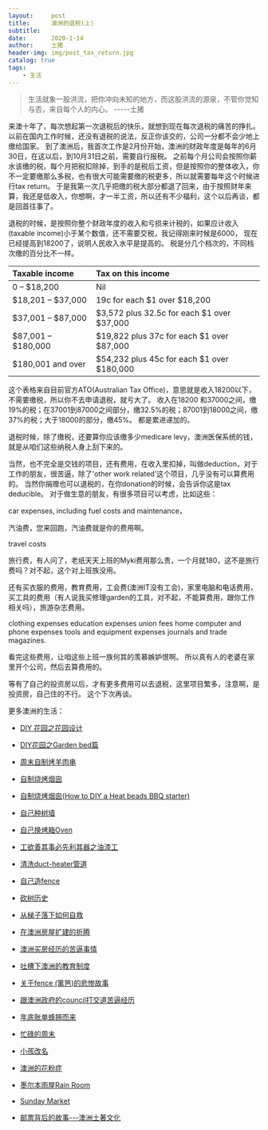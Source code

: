 ```yaml
---
layout:     post
title:      澳洲的退税(上)
subtitle:   
date:       2020-1-14
author:     土猪
header-img: img/post_tax_return.jpg
catalog: true
tags:
    - 生活
---
```


> 生活就象一股洪流，把你冲向未知的地方，而这股洪流的源泉，不管你觉知与否，来自每个人的内心。 
> -----土猪


来澳十年了，每次想起第一次退税后的快乐，就想到现在每次退税的痛苦的挣扎。 以前在国内工作时候，还没有退税的说法，反正你该交的，公司一分都不会少地上缴给国家。  到了澳洲后，我首次工作是2月份开始，澳洲的财政年度是每年的6月30日，在这以后，到10月31日之前，需要自行报税。 之前每个月公司会按照你薪水该缴的税，每个月把税扣除掉，到手的是税后工资，但是按照你的整体收入，你不一定要缴那么多税，也有很大可能需要缴的税更多，所以就需要每年这个时候进行tax return。 于是我第一次几乎把缴的税大部分都退了回来，由于按照财年来算，我还是低收入，你想啊，才一半工资，所以还有不少福利，这个以后再谈，都是回首往事了。



退税的时候，是按照你整个财政年度的收入和亏损来计税的，如果应计收入(taxable income)小于某个数值，还不需要交税，我记得刚来时候是6000， 现在已经提高到18200了，说明人民收入水平是提高的。 税是分几个档次的，不同档次缴的百分比不一样。


| Taxable income     | Tax on this income                         |
| :----------------- | :----------------------------------------- |
| 0 – $18,200        | Nil                                        |
| $18,201 – $37,000  | 19c for each $1 over $18,200               |
| $37,001 – $87,000  | $3,572 plus 32.5c for each $1 over $37,000 |
| $87,001 – $180,000 | $19,822 plus 37c for each $1 over $87,000  |
| $180,001 and over  | $54,232 plus 45c for each $1 over $180,000 |


这个表格来自目前官方ATO(Australian Tax Office)，意思就是收入18200以下，不需要缴税，所以你不去申请退税，就亏大了。 收入在18200 和37000之间，缴19%的税；在37001到87000之间部分，缴32.5%的税；87001到18000之间，缴37%的税；大于18000的部分，缴45%。 都是累进递加的。


退税时候，除了缴税，还要算你应该缴多少medicare levy，澳洲医保系统的钱，就是从咱们这些纳税人身上刮下来的。 


当然，也不完全是交钱的项目，还有费用，在收入里扣掉，叫做deduction，对于工作的朋友，很苦逼，除了'other work related'这个项目，几乎没有可以算费用的。 当然你捐赠也可以退税的，在你donation的时候，会告诉你这是tax deducible。 对于做生意的朋友，有很多项目可以考虑，比如这些：


car expenses, including fuel costs and maintenance， 

汽油费，您来回跑，汽油费就是你的费用啊。

travel costs

旅行费，有人问了，老纸天天上班的Myki费用那么贵，一个月就180，这不是旅行费吗？对不起，这个对上班族没用。

还有买衣服的费用，教育费用，工会费(澳洲IT没有工会)，家里电脑和电话费用，买工具的费用（有人说我买修理garden的工具，对不起，不能算费用，跟你工作相关吗），旅游杂志费用。

clothing expenses
education expenses
union fees
home computer and phone expenses
tools and equipment expenses
journals and trade magazines.


看完这些费用，让咱这些上班一族何其的羡慕嫉妒恨啊。 所以真有人的老婆在家里开个公司，然后去算费用的。  



等有了自己的投资房以后，才有更多费用可以去退税，这里项目繁多，注意啊，是投资房，自己住的不行。 这个下次再谈。



更多澳洲的生活：

- [DIY 花园之花园设计](http://livinginau.life/2020/03/30/diy-garden-design/)

- [DIY花园之Garden bed篇](http://livinginau.life/2020/04/17/diy-garden-bed/)

- [周末自制烤羊肉串](http://livinginau.life/2014/03/03/%E5%91%A8%E6%9C%AB%E8%87%AA%E5%88%B6%E7%83%A4%E7%BE%8A%E8%82%89%E4%B8%B2/)

- [自制烧烤烟囱](http://livinginau.life/2014/02/20/%E8%87%AA%E5%88%B6%E7%83%A7%E7%83%A4%E7%83%9F%E5%9B%B1/)

- [自制烧烤烟囱(How to DIY a Heat beads BBQ starter)](https://steemit.com/life/@chenlocus/how-to-diy-a-heat-beads-bbq-starter)

- [自己种树墙](http://livinginau.life/2020/03/10/%E8%87%AA%E5%B7%B1%E7%A7%8D%E6%A0%91%E5%A2%99/)

- [自己换烤箱Oven](http://livinginau.life/2020/02/12/%E8%87%AA%E5%B7%B1%E6%8D%A2oven/)

- [工欲善其事必先利其器之油漆工](http://livinginau.life/2020/04/13/%E5%B7%A5%E6%AC%B2%E5%96%84%E5%85%B6%E4%BA%8B%E5%BF%85%E5%85%88%E5%88%A9%E5%85%B6%E5%99%A8%E4%B9%8B%E6%B2%B9%E6%BC%86%E5%B7%A5/)

- [清洗duct-heater管道](http://livinginau.life/2020/04/08/%E8%87%AA%E5%B7%B1%E5%8A%A8%E6%89%8B%E6%B8%85%E6%B4%97duct-heater%E7%AE%A1%E9%81%93/)

- [自己造fence](http://livinginau.life/2020/01/06/%E7%BB%88%E4%BA%8E%E9%80%A0%E5%A5%BD%E4%BA%86fence/)

- [砍树历史](http://livinginau.life/2019/12/29/%E7%A0%8D%E6%A0%91%E5%8E%86%E5%8F%B2/)

- [从梯子落下如何自救](http://livinginau.life/2020/03/21/%E4%BB%8E%E6%A2%AF%E5%AD%90%E8%90%BD%E4%B8%8B%E5%A6%82%E4%BD%95%E8%87%AA%E6%95%91/)

- [在澳洲房屋扩建的折腾](http://livinginau.life/2020/03/26/%E5%9C%A8%E6%BE%B3%E6%B4%B2%E6%88%BF%E5%B1%8B%E6%89%A9%E5%BB%BA%E7%9A%84%E6%8A%98%E8%85%BE/)

- 
  [澳洲买房经历的苦逼事情](http://livinginau.life/2019/12/18/%E6%BE%B3%E6%B4%B2%E4%B9%B0%E6%88%BF%E7%BB%8F%E5%8E%86%E7%9A%84%E8%8B%A6%E9%80%BC%E4%BA%8B%E6%83%85/)

- 
  [吐槽下澳洲的教育制度](http://livinginau.life/2019/12/13/%E5%90%90%E6%A7%BD%E6%BE%B3%E6%B4%B2%E6%95%99%E8%82%B2%E5%88%B6%E5%BA%A6/)

- [关于fence (篱笆)的悲惨故事](http://livinginau.life/2019/12/01/%E5%85%B3%E4%BA%8Efence%E7%9A%84%E6%82%B2%E6%83%A8%E6%95%85%E4%BA%8B/)

- [跟澳洲政府的council打交道苦逼经历](http://livinginau.life/2019/11/29/%E8%B7%9F%E6%BE%B3%E6%B4%B2%E6%94%BF%E5%BA%9C%E7%9A%84council%E6%89%93%E4%BA%A4%E9%81%93%E8%8B%A6%E9%80%BC%E7%BB%8F%E5%8E%86/)

- [年底账单蜂拥而来](http://livinginau.life/2019/11/29/%E8%B4%A6%E5%8D%95%E8%9C%82%E6%8B%A5%E8%80%8C%E6%9D%A5/)

- [忙碌的周末](http://livinginau.life/2019/11/12/%E5%BF%99%E7%A2%8C%E7%9A%84%E5%91%A8%E6%9C%AB/)

- [小孩改名](http://livinginau.life/2019/11/10/%E5%B0%8F%E5%AD%A9%E6%94%B9%E5%90%8D/)

- [澳洲的花粉症](http://livinginau.life/2018/08/10/%E6%BE%B3%E6%B4%B2%E7%9A%84%E8%8A%B1%E7%B2%89%E7%97%87/)

- [墨尔本雨屋Rain Room](http://livinginau.life/2020/01/13/rain-room/)

- [Sunday Market](http://livinginau.life/2020/01/12/Sunday-Market/)

- [邮票背后的故事---澳洲土著文化](http://livinginau.life/2018/07/10/%E9%82%AE%E7%A5%A8%E8%83%8C%E5%90%8E%E7%9A%84%E6%95%85%E4%BA%8B/)
